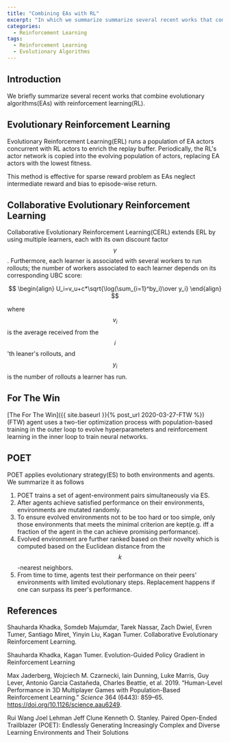 ```yaml
---
title: "Combining EAs with RL"
excerpt: "In which we summarize summarize several recent works that combine evolutionary algorithms with reinforcement learning."
categories:
  - Reinforcement Learning
tags:
  - Reinforcement Learning
  - Evolutionary Algorithms
---
```


## Introduction

We briefly summarize several recent works that combine evolutionary algorithms(EAs) with reinforcement learning(RL).

## Evolutionary Reinforcement Learning

Evolutionary Reinforcement Learning(ERL) runs a population of EA actors concurrent with RL actors to enrich the replay buffer. Periodically, the RL's actor network is copied into the evolving population of actors, replacing EA actors with the lowest fitness. 

This method is effective for sparse reward problem as EAs neglect intermediate reward and bias to episode-wise return.

## Collaborative Evolutionary Reinforcement Learning

Collaborative Evolutionary Reinforcement Learning(CERL) extends ERL by using multiple learners, each with its own discount factor $$\gamma$$. Furthermore, each learner is associated with several workers to run rollouts; the number of workers associated to each learner depends on its corresponding UBC score:

$$
\begin{align}
U_i=v_u+c*\sqrt{\log(\sum_{i=1}^by_i)\over y_i}
\end{align}
$$

where $$v_i$$ is the average received from the $$i$$'th leaner's rollouts, and $$y_i$$ is the number of rollouts a learner has run.

## For The Win

[The For The Win]({{ site.baseurl }}{% post_url 2020-03-27-FTW %}) (FTW) agent uses a two-tier optimization process with population-based training in the outer loop to evolve hyperparameters and reinforcement learning in the inner loop to train neural networks. 

## POET

POET applies evolutionary strategy(ES) to both environments and agents. We summarize it as follows

1. POET trains a set of agent-environment pairs simultaneously via ES. 
2. After agents achieve satisfied performance on their environments, environments are mutated randomly. 
3. To ensure evolved environments not to be too hard or too simple, only those environments that meets the minimal criterion are kept(e.g. iff a fraction of the agent in the can achieve promising performance). 
4. Evolved environment are further ranked based on their novelty which is computed based on the Euclidean distance from the $$k$$-nearest neighbors.
5. From time to time, agents test their performance on their peers' environments with limited evolutionary steps. Replacement happens if one can surpass its peer's performance. 

## References

Shauharda Khadka, Somdeb Majumdar, Tarek Nassar, Zach Dwiel, Evren Tumer, Santiago Miret,  Yinyin Liu, Kagan Tumer. Collaborative Evolutionary Reinforcement Learning.

Shauharda Khadka, Kagan Tumer. Evolution-Guided Policy Gradient in Reinforcement Learning

Max Jaderberg, Wojciech M. Czarnecki, Iain Dunning, Luke Marris, Guy Lever, Antonio Garcia Castañeda, Charles Beattie, et al. 2019. “Human-Level Performance in 3D Multiplayer Games with Population-Based Reinforcement Learning.” *Science* 364 (6443): 859–65. https://doi.org/10.1126/science.aau6249.

Rui Wang Joel Lehman Jeff Clune Kenneth O. Stanley. Paired Open-Ended Trailblazer (POET): Endlessly Generating Increasingly Complex and Diverse Learning Environments and Their Solutions